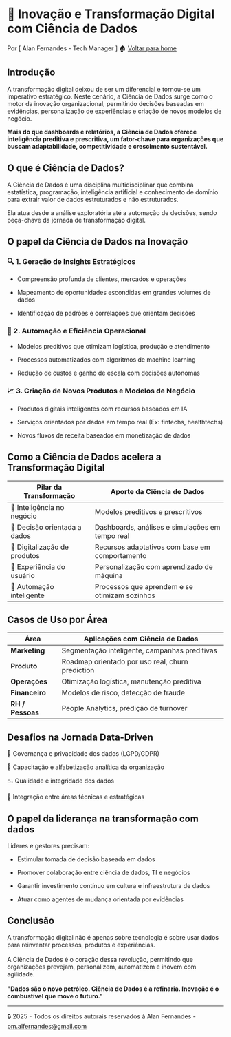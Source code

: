 # 🚀 Inovação e Transformação Digital com Ciência de Dados
Por [ Alan Fernandes - Tech Manager ] :house: [Voltar para home](https://github.com/af-tech-manager/portfolio/blob/main/README.md)

## Introdução
A transformação digital deixou de ser um diferencial e tornou-se um imperativo estratégico. Neste cenário, a Ciência de Dados surge como o motor da inovação organizacional, permitindo decisões baseadas em evidências, personalização de experiências e criação de novos modelos de negócio.

**Mais do que dashboards e relatórios, a Ciência de Dados oferece inteligência preditiva e prescritiva, um fator-chave para organizações que buscam adaptabilidade, competitividade e crescimento sustentável.**

## O que é Ciência de Dados?
A Ciência de Dados é uma disciplina multidisciplinar que combina estatística, programação, inteligência artificial e conhecimento de domínio para extrair valor de dados estruturados e não estruturados.

Ela atua desde a análise exploratória até a automação de decisões, sendo peça-chave da jornada de transformação digital.

## O papel da Ciência de Dados na Inovação

### 🔍 1. Geração de Insights Estratégicos
- Compreensão profunda de clientes, mercados e operações

- Mapeamento de oportunidades escondidas em grandes volumes de dados

- Identificação de padrões e correlações que orientam decisões

### 🔁 2. Automação e Eficiência Operacional
- Modelos preditivos que otimizam logística, produção e atendimento

- Processos automatizados com algoritmos de machine learning

- Redução de custos e ganho de escala com decisões autônomas

### 📈 3. Criação de Novos Produtos e Modelos de Negócio
- Produtos digitais inteligentes com recursos baseados em IA

- Serviços orientados por dados em tempo real (Ex: fintechs, healthtechs)

- Novos fluxos de receita baseados em monetização de dados


## Como a Ciência de Dados acelera a Transformação Digital
| Pilar da Transformação       | Aporte da Ciência de Dados                      |
| ---------------------------- | ----------------------------------------------- |
| 🧠 Inteligência no negócio   | Modelos preditivos e prescritivos               |
| 🧭 Decisão orientada a dados | Dashboards, análises e simulações em tempo real |
| 📱 Digitalização de produtos | Recursos adaptativos com base em comportamento  |
| 🔄 Experiência do usuário    | Personalização com aprendizado de máquina       |
| 🤖 Automação inteligente     | Processos que aprendem e se otimizam sozinhos   |


## Casos de Uso por Área
| Área             | Aplicações com Ciência de Dados                  |
| ---------------- | ------------------------------------------------ |
| **Marketing**    | Segmentação inteligente, campanhas preditivas    |
| **Produto**      | Roadmap orientado por uso real, churn prediction |
| **Operações**    | Otimização logística, manutenção preditiva       |
| **Financeiro**   | Modelos de risco, detecção de fraude             |
| **RH / Pessoas** | People Analytics, predição de turnover           |


## Desafios na Jornada Data-Driven
🔐 Governança e privacidade dos dados (LGPD/GDPR)

👥 Capacitação e alfabetização analítica da organização

📉 Qualidade e integridade dos dados

🤝 Integração entre áreas técnicas e estratégicas

## O papel da liderança na transformação com dados
Líderes e gestores precisam:

- Estimular tomada de decisão baseada em dados

- Promover colaboração entre ciência de dados, TI e negócios

- Garantir investimento contínuo em cultura e infraestrutura de dados

- Atuar como agentes de mudança orientada por evidências

## Conclusão
A transformação digital não é apenas sobre tecnologia é sobre usar dados para reinventar processos, produtos e experiências. \
\
A Ciência de Dados é o coração dessa revolução, permitindo que organizações prevejam, personalizem, automatizem e inovem com agilidade. \
\
**"Dados são o novo petróleo. Ciência de Dados é a refinaria. Inovação é o combustível que move o futuro."**

---
:lock: 2025 - Todos os direitos autorais reservados à Alan Fernandes - pm.alfernandes@gmail.com

